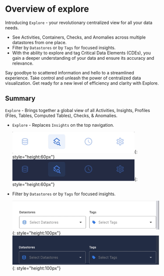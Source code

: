 # Overview of explore

Introducing `Explore` - your revolutionary centralized view for all your data needs. 

- See Activities, Containers, Checks, and Anomalies across multiple datastores from one place.
- Filter by `Datastores` or by `Tags` for focused insights.
- With the ability to explore and tag Critical Data Elements (CDEs), you gain a deeper understanding of your data and ensure its accuracy and relevance.

Say goodbye to scattered information and hello to a streamlined experience. Take control and unleash the power of centralized data visualization. Get ready for a new level of efficiency and clarity with Explore.

## Summary

`Explore` - Brings together a global view of all Activities, Insights, Profiles (Files, Tables, Computed Tables), Checks, & Anomalies.

- `Explore` - Replaces `Insights` on the top navigation.

    ![Screenshot](../assets/insights/explore-light.png#only-light){: style="height:60px"}
    ![Screenshot](../assets/insights/explore-dark.png#only-dark){: style="height:60px"}

- Filter by `Datastores` or by `Tags` for focused insights.

    ![Screenshot](../assets/explore/explore-datastores-tags-light.png#only-light){: style="height:100px"}
    ![Screenshot](../assets/explore/explore-datastores-tags-dark.png#only-dark){: style="height:100px"}



